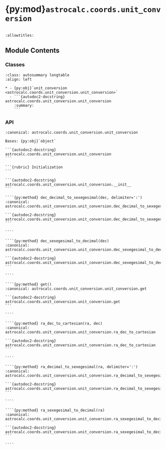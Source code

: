 # {py:mod}`astrocalc.coords.unit_conversion`

```{py:module} astrocalc.coords.unit_conversion
```

```{autodoc2-docstring} astrocalc.coords.unit_conversion
:allowtitles:
```

## Module Contents

### Classes

````{list-table}
:class: autosummary longtable
:align: left

* - {py:obj}`unit_conversion <astrocalc.coords.unit_conversion.unit_conversion>`
  - ```{autodoc2-docstring} astrocalc.coords.unit_conversion.unit_conversion
    :summary:
    ```
````

### API

`````{py:class} unit_conversion(log, settings=False)
:canonical: astrocalc.coords.unit_conversion.unit_conversion

Bases: {py:obj}`object`

```{autodoc2-docstring} astrocalc.coords.unit_conversion.unit_conversion
```

```{rubric} Initialization
```

```{autodoc2-docstring} astrocalc.coords.unit_conversion.unit_conversion.__init__
```

````{py:method} dec_decimal_to_sexegesimal(dec, delimiter=':')
:canonical: astrocalc.coords.unit_conversion.unit_conversion.dec_decimal_to_sexegesimal

```{autodoc2-docstring} astrocalc.coords.unit_conversion.unit_conversion.dec_decimal_to_sexegesimal
```

````

````{py:method} dec_sexegesimal_to_decimal(dec)
:canonical: astrocalc.coords.unit_conversion.unit_conversion.dec_sexegesimal_to_decimal

```{autodoc2-docstring} astrocalc.coords.unit_conversion.unit_conversion.dec_sexegesimal_to_decimal
```

````

````{py:method} get()
:canonical: astrocalc.coords.unit_conversion.unit_conversion.get

```{autodoc2-docstring} astrocalc.coords.unit_conversion.unit_conversion.get
```

````

````{py:method} ra_dec_to_cartesian(ra, dec)
:canonical: astrocalc.coords.unit_conversion.unit_conversion.ra_dec_to_cartesian

```{autodoc2-docstring} astrocalc.coords.unit_conversion.unit_conversion.ra_dec_to_cartesian
```

````

````{py:method} ra_decimal_to_sexegesimal(ra, delimiter=':')
:canonical: astrocalc.coords.unit_conversion.unit_conversion.ra_decimal_to_sexegesimal

```{autodoc2-docstring} astrocalc.coords.unit_conversion.unit_conversion.ra_decimal_to_sexegesimal
```

````

````{py:method} ra_sexegesimal_to_decimal(ra)
:canonical: astrocalc.coords.unit_conversion.unit_conversion.ra_sexegesimal_to_decimal

```{autodoc2-docstring} astrocalc.coords.unit_conversion.unit_conversion.ra_sexegesimal_to_decimal
```

````

`````
